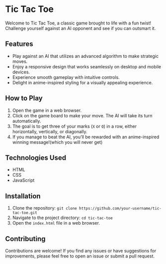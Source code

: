 <!DOCTYPE html>
<html>
<body>
  <h1>Tic Tac Toe</h1>

  <p>Welcome to Tic Tac Toe, a classic game brought to life with a fun twist! Challenge yourself against an AI opponent and see if you can outsmart it.</p>

  <h2>Features</h2>
  <ul>
    <li>Play against an AI that utilizes an advanced algorithm to make strategic moves.</li>
    <li>Enjoy a responsive design that works seamlessly on desktop and mobile devices.</li>
    <li>Experience smooth gameplay with intuitive controls.</li>
    <li>Delight in anime-inspired styling for a visually appealing experience.</li>
  </ul>

  <h2>How to Play</h2>
  <ol>
    <li>Open the game in a web browser.</li>
    <li>Click on the game board to make your move. The AI will take its turn automatically.</li>
    <li>The goal is to get three of your marks (<code>X</code> or <code>O</code>) in a row, either horizontally, vertically, or diagonally.</li>
    <li>If you manage to beat the AI, you'll be rewarded with an anime-inspired winning message!(which you will never get)</li>
  </ol>

  <h2>Technologies Used</h2>
  <ul>
    <li>HTML</li>
    <li>CSS</li>
    <li>JavaScript</li>
  </ul>

  <h2>Installation</h2>
  <ol>
    <li>Clone the repository: <code>git clone https://github.com/your-username/tic-tac-toe.git</code></li>
    <li>Navigate to the project directory: <code>cd tic-tac-toe</code></li>
    <li>Open the <code>index.html</code> file in a web browser.</li>
  </ol>

  <h2>Contributing</h2>
  <p>Contributions are welcome! If you find any issues or have suggestions for improvements, please feel free to open an issue or submit a pull request.</p>

</body>
</html>
